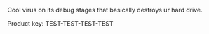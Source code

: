 Cool virus on its debug stages that basically destroys ur hard drive.

Product key: TEST-TEST-TEST-TEST

